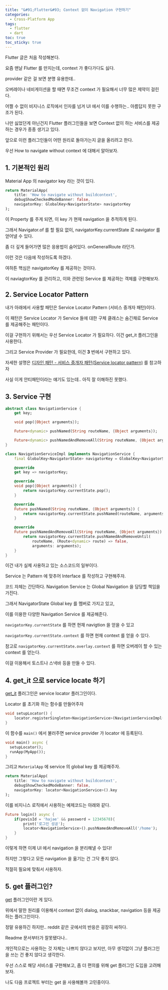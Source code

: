 ```yaml
---
title: "&#91;Flutter&#93; Context 없이 Navigation 구현하기"
categories:
  - Cross-Platform App
tags:
  - flutter
  - dart
toc: true
toc_sticky: true
---
```


Flutter 글은 처음 작성해본다.

요즘 맨날 Flutter 를 만지는데, context 가 좋다가다도 싫다.

provider 같은 걸 보면 분명 유용한데.. 

오버레이나 네비게이션을 할 때면 무조건 context 가 필요해서 너무 많은 제약이 걸린다.

어쩔 수 없이 비지니스 로직에서 인자를 넘겨 UI 에서 이를 수행하는.. 아름답지 못한 구조가 된다.

나만 싫었던게 아닌건지 Flutter 플러그인들을 보면 Context 없이 하는 서비스를 제공하는 경우가 종종 생기고 있다.

앞으로 이런 플러그인들이 어떤 원리로 돌아가는지 글을 올리려고 한다.

우선 How to navigate without context 에 대해서 알아보자.

## 1. 기본적인 원리

Material App 의 navigator key 라는 것이 있다.

```dart
return MaterialApp(
    title: 'How to navigate without buildcontext',
    debugShowCheckedModeBanner: false,
    navigatorKey: GlobalKey<NavigatorState> navigatorKey
);
```
이 Property 를 주게 되면, 이 key 가 현재 navigation 을 추적하게 된다.

그래서 Navigator.of 를 할 필요 없이, navigatorKey.currentState 로 navigator 를 얻어낼 수 있다.

좀 더 깊게 들어가면 많은 응용법이 숨어있다. onGeneralRoute 라던가.

이런 것은 다음에 작성하도록 하겠다.

여하튼 핵심은 navigatorKey 를 제공하는 것이다. 

이 naviagtorKey 를 관리하고, 이와 관련된 Service 를 제공하는 객체를 구현해보자.

## 2. Service Locator Pattern

내가 아래에서 사용할 패턴은 Service Locator Pattern (서비스 중개자 패턴)이다.

이 패턴은 Service Locator 가 Service 들에 대한 구체 클래스는 숨긴채로 Service 를 제공해주는 패턴이다.

이걸 구현하기 위해서는 우선 Service Locator 가 필요하다. 이건 get_it 플러그인을 사용한다.

그리고 Service Provider 가 필요한데, 이건 **3** 번에서 구현하고 있다.

자세한 설명은 [디자인 패턴 - 서비스 중개자 패턴(Service locator pattern)][2] 를 참고하자

사실 이게 안티패턴이라는 얘기도 있는데.. 아직 잘 이해하진 못했다.

## 3. Service 구현

```dart
abstract class NavigationService {
    get key;

    void pop({Object arguments});

    Future<dynamic> pushNamed(String routeName, {Object arguments});

    Future<dynamic> pushNamedAndRemoveAll(String routeName, {Object arguments});
}
```

```dart
class NavigationServiceImpl implements NavigationService {
    final GlobalKey<NavigatorState> navigatorKey = GlobalKey<NavigatorState>();

    @override
    get key => navigatorKey;

    @override
    void pop({Object arguments}) {
        return navigatorKey.currentState.pop();
    }

    @override
    Future pushNamed(String routeName, {Object arguments}) {
        return navigatorKey.currentState.pushNamed(routeName, arguments: arguments);
    }

    @override
    Future pushNamedAndRemoveAll(String routeName, {Object arguments}) {
        return navigatorKey.currentState.pushNamedAndRemoveUntil(
            routeName, (Route<dynamic> route) => false,
            arguments: arguments);
    }
}
```
이건 내가 실제 사용하고 있는 소스코드의 일부이다.

Service 는 Pattern 에 맞추어 Interface 를 작성하고 구현해주자.

코드 자체는 간단하다. Navigation Service 는 Global Navigation 을 담당할 책임을 가진다.

그래서 NavigatorState Global key 를 멤버로 가지고 있고,

이를 이용한 다양한 Navigation Service 를 제공해준다.

`navigatorKey.currentState` 를 하면 현재 navigtion 을 얻을 수 있고

`navigatorKey.currentState.context` 를 하면 현재 context 를 얻을 수 있다.

참고로 `navigatorKey.currentState.overlay.context` 를 하면 오버레이 할 수 있는 context 를 얻는다.

이걸 이용해서 토스트나 스낵바 등을 만들 수 있다.

## 4. get_it 으로 service locate 하기

[get_it][1] 플러그인은 service locator 플러그인이다.

Locator 를 초기화 하는 함수를 만들어주자

```dart
void setupLocator() {
    locator.registerSingleton<NavigationService>(NavigationServiceImpl());
}
```

이 함수를 `main()` 에서 불러주면 service provider 가 locator 에 등록된다.

```dart
void main() async {
  setupLocator();
  runApp(MyApp());
}
```

그리고 `MaterialApp` 에 service 의 global key 를 제공해주자.

```dart
return MaterialApp(
    title: 'How to navigate without buildcontext',
    debugShowCheckedModeBanner: false,
    navigatorKey: locator<NavigationService>().key
);
```

이를 비지니스 로직에서 사용하는 예제코드는 아래와 같다.

```dart
Future login() async {
    if(povisId = 'hajae' && password = 12345678){
        print('로그인 성공');
        locator<NavigationService>().pushNamedAndRemoveAll('/home');
    }
}
```

이렇게 하면 이제 UI 에서 navigation 을 분리해낼 수 있다!

하지만 그렇다고 모든 navigation 을 옮기는 건 그닥 좋지 않다.

적절히 필요에 맞춰서 사용하자.

## 5. get 플러그인?

[get][3] 플러그인이란 게 있다.

위에서 말한 원리를 이용해서 context 없이 dialog, snackbar, navigation 등을 제공하는 플러그인이다.

정말 유용하긴 하지만.. reddit 같은 곳에서의 반응은 굉장히 싸하다.

Readme 문서부터가 잘못됐다나..

개인적으로는 사용하는 것 자체는 나쁘지 않다고 보지만, 아무 생각없이 그냥 플러그인을 쓰는 건 좋지 않다고 생각한다.

우선 스스로 해당 서비스를 구현해보고, 좀 더 편의를 위해 get 플러그인 도입을 고려해보자.

나도 다음 프로젝트 부터는 get 을 사용해볼까 고민중이다.

[1]: https://pub.dev/packages/get_it
[2]: http://hajeonghyeon.blogspot.com/2017/06/service-locator-pattern.html
[3]: https://pub.dev/packages/get